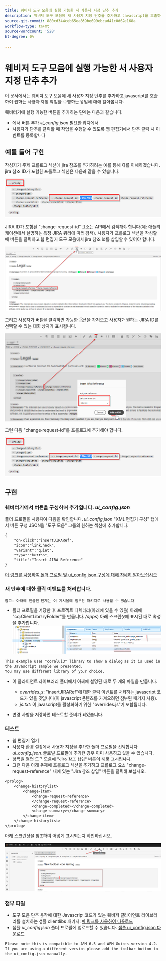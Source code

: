 ```yaml
---
title: 웨비저 도구 모음에 실행 가능한 새 사용자 지정 단추 추가
description: 웨비저 도구 모음에 새 사용자 지정 단추를 추가하고 Javascript를 호출하여 사용자 지정 작동하는 방법에 대해 알아봅니다.
source-git-commit: 880cd344ceb65ea339be699ebcad41c0d62e168a
workflow-type: tm+mt
source-wordcount: '528'
ht-degree: 0%

---
```


# 웨비저 도구 모음에 실행 가능한 새 사용자 지정 단추 추가

이 문서에서는 웨비저 도구 모음에 새 사용자 지정 단추를 추가하고 javascript를 호출하여 원하는 사용자 지정 작업을 수행하는 방법에 대해 알아봅니다.

웨비터기에 실행 가능한 버튼을 추가하는 단계는 다음과 같습니다.
- 에서 버튼 추가 *ui_config.json* 필요한 위치에서
- 사용자가 단추를 클릭할 때 작업을 수행할 수 있도록 웹 편집기에서 단추 클릭 시 이벤트를 등록합니다


## 예를 들어 구현

작성자가 주제 프롤로그 섹션에 jira 참조를 추가하려는 예를 통해 이를 이해하겠습니다. jira 참조 ID가 포함된 프롤로그 섹션은 다음과 같을 수 있습니다.

![JIRA ID 참조가 있는 프롤로그 섹션](../../../assets/authoring/webeditor-add-customtoolbarbutton-prolog-sample.png)

JIRA ID가 포함된 &quot;change-request-id&quot; 요소는 API에서 검색해야 합니다(예: 애플리케이션에서 설명하는 특정 JIRA 쿼리에 따라 검색). 사용자가 프롤로그 섹션을 작성할 때 버튼을 클릭하고 웹 편집기 도구 모음에서 jira 참조 id를 삽입할 수 있어야 합니다.

![프롤로그 섹션 - JIRA 참조 추가](../../../assets/authoring/webeditor-add-customtoolbarbutton-prolog-insertjirareference.png)

그리고 사용자가 버튼을 클릭하면 가능한 옵션을 가져오고 사용자가 원하는 JIRA ID를 선택할 수 있는 대화 상자가 표시됩니다.

![프롤로그 섹션 JIRA ID 추가 대화 상자](../../../assets/authoring/webeditor-add-customtoolbarbutton-prolog-insertjirareference-dialog.png)

그런 다음 &quot;change-request-id&quot;를 프롤로그에 추가해야 합니다.

![JIRA ID 참조가 있는 프롤로그 섹션](../../../assets/authoring/webeditor-add-customtoolbarbutton-prolog-sample.png)



## 구현


### 웨비터기에서 버튼을 구성하여 추가합니다. *ui_config.json*

폴더 프로필을 사용하여 다음을 확인합니다. *ui_config.json* &quot;XML 편집기 구성&quot; 탭에서 버튼 구성 JSON을 &quot;도구 모음&quot; 그룹의 원하는 섹션에 추가합니다.

```
{
    "on-click":"insertJIRARef",
    "icon":"linkCheck",
    "variant":"quiet",
    "type":"button",
    "title":"Insert JIRA Reference"
}
```

[이 링크를 사용하여 폴더 프로필 및 ui_config.json 구성에 대해 자세히 알아보십시오](https://experienceleague.adobe.com/docs/experience-manager-guides-learn/videos/advanced-user-guide/editor-configuration.html?lang=en)


### 새 단추에 대한 클릭 이벤트를 처리합니다.

    참고: 아래에 언급된 단계는 이 게시물에 첨부된 패키지로 사용할 수 있습니다


- 폴더 프로필을 저장한 후 프로젝트 디렉터리(아래에 있을 수 있음) 아래에 &quot;cq:ClientLibraryFolder&quot;를 만듭니다. */apps*) 아래 스크린샷에 표시된 대로 속성을 추가합니다.
  ![웨비터용 클라이언트 라이브러리 설정](../../../assets/authoring/webeditor-add-customtoolbarbutton-clientlibrarysettings.png)

```
This example uses "coralui3" library to show a dialog as it is used in the Javascript sample we presented.
You may use different library of your choice.
```

- 이 클라이언트 라이브러리 폴더에서 아래에 설명된 대로 두 개의 파일을 만듭니다.
   - *overrides.js*: &quot;insertJIRARef&quot;에 대한 클릭 이벤트를 처리하는 javascript 코드가 있을 것입니다(이 javascript 콘텐츠를 가져오려면 첨부된 패키지 사용).
   - *js.txt*: 이 javascript를 활성화하기 위한 &quot;overrides.js&quot;가 포함됩니다.

- 변경 사항을 저장하면 테스트할 준비가 되었습니다.


### 테스트

- 웹 편집기 열기
- 사용자 환경 설정에서 사용자 지정을 추가한 폴더 프로필을 선택합니다 *ui_config.json*. 글로벌 프로필에 추가한 경우 이미 사용하고 있을 수 있습니다.
- 항목을 열면 도구 모음에 &quot;Jira 참조 삽입&quot; 버튼이 새로 표시됩니다.
- 그런 다음 아래 주제에 프롤로그 섹션을 추가하고 프롤로그 요소 &quot;change-request-reference&quot; 내에 있는 &quot;Jira 참조 삽입&quot; 버튼을 클릭해 보십시오.

```
<prolog>
    <change-historylist>
        <change-item>
            <change-request-reference>
            </change-request-reference>
            <change-completed></change-completed>
            <change-summary></change-summary>
        </change-item>
    </change-historylist>
</prolog>
```

아래 스크린샷을 참조하여 어떻게 표시되는지 확인하십시오.

![새 단추 테스트](../../../assets/authoring/webeditor-add-customtoolbarbutton-testing.png)


### 첨부 파일

- 도구 모음 단추 동작에 대한 Javascript 코드가 있는 웨비저 클라이언트 라이브러리를 설치하는 샘플 clientlibs 패키지: [이 링크를 사용하여 다운로드](../../../assets/authoring/webeditor-addbuttonontoolbar-insertjira-clientlib.zip)
- 샘플 *ui_config.json* 폴더 프로필에 업로드할 수 있습니다. [샘플 ui_config.json 다운로드](../../../assets/authoring/sample_ui_config_Guides4.2-InsertJiraReference.json)

```
Please note this is compatible to AEM 6.5 and AEM Guides version 4.2.
If you are using a different version please add the toolbar button to the ui_config.json manually.
```
